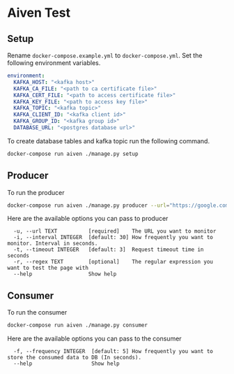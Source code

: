 # Aiven Test

## Setup
Rename `docker-compose.example.yml` to `docker-compose.yml`. Set the following environment variables.

```yml
environment:
  KAFKA_HOST: "<kafka host>"
  KAFKA_CA_FILE: "<path to ca certificate file>"
  KAFKA_CERT_FILE: "<path to access certificate file>"
  KAFKA_KEY_FILE: "<path to access key file>"
  KAFKA_TOPIC: "<kafka topic>"
  KAFKA_CLIENT_ID: "<kafka client id>"
  KAFKA_GROUP_ID: "<kafka group id>"
  DATABASE_URL: "<postgres database url>"
```

To create database tables and kafka topic run the following command.
```bash
docker-compose run aiven ./manage.py setup
```

## Producer

To run the producer

```bash
docker-compose run aiven ./manage.py producer --url="https://google.com"
```

Here are the available options you can pass to producer

```
  -u, --url TEXT          [required]    The URL you want to monitor
  -i, --interval INTEGER  [default: 30] How frequently you want to monitor. Interval in seconds.
  -t, --timeout INTEGER   [default: 3]  Request timeout time in seconds
  -r, --regex TEXT        [optional]    The regular expression you want to test the page with
  --help                  Show help
```

## Consumer

To run the consumer

```bash
docker-compose run aiven ./manage.py consumer
```

Here are the available options you can pass to the consumer

```
  -f, --frequency INTEGER  [default: 5] How frequently you want to store the consumed data to DB (In seconds).
  --help                   Show help
```
